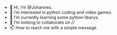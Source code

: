 - 👋 Hi, I’m @Johannes.
- 👀 I’m interested in python coding and video games.
- 🌱 I’m currently learning some python libarys.
- 💞️ I’m looking to collaborate on //
- 📫 How to reach me with a simple message.

<!---
JohannesBauersachs/JohannesBauersachs is a ✨ special ✨ repository because its `README.md` (this file) appears on your GitHub profile.
You can click the Preview link to take a look at your changes.
--->
